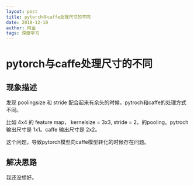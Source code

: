 ```yaml
---
layout: post
title: pytorch与caffe处理尺寸的不同
date: 2018-12-10
author: 阿金
tags: 深度学习
---
```


# pytorch与caffe处理尺寸的不同

## 现象描述

发现 poolingsize 和 stride 配合起来有余头的时候，pytroch和caffe的处理方式不同。

比如 4x4 的 feature map， kernelsize = 3x3, stride = 2，的pooling。pytroch 输出尺寸是 1x1。caffe 输出尺寸是 2x2。

这个问题，导致pytorch模型向caffe模型转化的时候存在问题。

## 解决思路

我还没想好。
